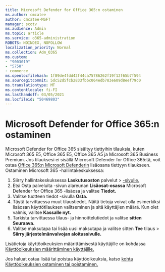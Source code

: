 ```yaml
---
title: Microsoft Defender for Office 365:n ostaminen
ms.author: cmcatee
author: cmcatee-MSFT
manager: scotv
ms.audience: Admin
ms.topic: article
ms.service: o365-administration
ROBOTS: NOINDEX, NOFOLLOW
localization_priority: Normal
ms.collection: Adm_O365
ms.custom:
- "9003019"
- "5758"
- commerce
ms.openlocfilehash: 1f89de4fdd42f44ca75786262f19f12f65b7f594
ms.sourcegitcommit: 5dc52d5fcb2833fbbc064edb783e609d8eef79c0
ms.translationtype: MT
ms.contentlocale: fi-FI
ms.lasthandoff: 03/05/2021
ms.locfileid: "50469803"
---
```

# <a name="purchase-microsoft-defender-for-office-365"></a>Microsoft Defender for Office 365:n ostaminen

Microsoft Defender for Office 365 sisältyy tiettyihin tilauksia, kuten Microsoft 365 E5, Office 365 E5, Office 365 A5 ja Microsoft 365 Business Premium. Jos tilauksesi ei sisällä Microsoft Defender for Office 365:tä, voit ostaa [Office 365:n Microsoft Defenderin](https:/www.microsoft.com/microsoft-365/exchange/advance-threat-protection?market=um#office-ProductsCompare-785zwzq) lisäosana tiettyyn tilaukseen. Ostaminen Microsoft 365 -hallintakeskuksessa:

1. Siirry hallintakeskuksessa **Laskutusoston** palvelut  >  [-sivulle.](https://go.microsoft.com/fwlink/p/?linkid=868433)
2. Etsi Osta palveluita  -sivun alareunan **Lisäosat-osassa** Microsoft Defender for Office 365 -lisäosa ja valitse **Tiedot.**
3. Valitse tuotteen tiedot -sivulla **Osta.**
4. Täytä tarvittaessa muut tilaustiedot. Näitä tietoja voivat olla esimerkiksi lisäosan käyttötilauksen valitseminen ja sitä käyttäjien määrä. Kun olet valmis, valitse **Kassalle nyt.**
5. Tarkista tarvittaessa tilaus- ja hinnoittelutiedot ja valitse **sitten Seuraava.**
6. Valitse maksutapa tai lisää uusi maksutapa ja valitse sitten **Tee** tilaus  >  **Siirry järjestelmänvalvojan aloitussivulle.**

Lisätietoja käyttöoikeuksien määrittämisestä käyttäjille on kohdassa [Käyttöoikeuksien määrittäminen käyttäjille.](https://docs.microsoft.com/microsoft-365/admin/manage/assign-licenses-to-users?view=o365-worldwide)

Jos haluat ostaa lisää tai poistaa käyttöoikeuksia, katso [kohta Käyttöoikeuksien ostaminen tai poistaminen.](https://docs.microsoft.com/microsoft-365/commerce/licenses/buy-licenses#buy-or-remove-licenses-for-your-business-subscription)